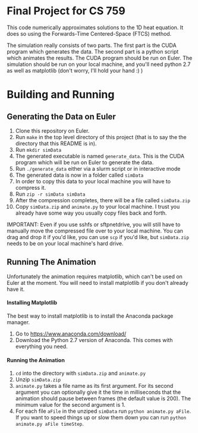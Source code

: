 # Final Project for CS 759
This code numerically approximates solutions to the 1D heat equation. It does so
using the Forwards-Time Centered-Space (FTCS) method.

The simulation really consists of two parts. The first part is the CUDA program
which generates the data. The second part is a python script which animates the
results. The CUDA program should be run on Euler. The simulation should be run
on your local machine, and you'll need python 2.7 as well as matplotlib
(don't worry, I'll hold your hand :) )

# Building and Running

## Generating the Data on Euler
1. Clone this repository on Euler.
1. Run `make` in the top level directory of this project (that is to say the
the directory that this README is in).
1. Run `mkdir simData`
1. The generated executable is named `generate_data`. This is the CUDA program
which will be run on Euler to generate the data.
1. Run `./generate_data` either via a slurm script or in interactive mode
1. The generated data is now in a folder called `simData`
1. In order to copy this data to your local machine you will have to compress it.
1. Run `zip -r simData simData`
1. After the compression completes, there will be a file called `simData.zip`
1. Copy `simData.zip` and `animate.py` to your local machine. I
trust you already have some way you usually copy files back and forth.

IMPORTANT: Even if you use sshfs or sftpnetdrive, you will still have to manually
move the compressed file over to your local machine. You can drag and drop it if
you'd like, you can use `scp` if you'd like, but `simData.zip` needs to be on your
local machine's hard drive.

## Running The Animation
Unfortunately the animation requires matplotlib, which can't be used on Euler
at the moment. You will need to install matplotlib if you don't already have it.

#### Installing Matplotlib
The best way to install matplotlib is to install the Anaconda package manager.
1. Go to https://www.anaconda.com/download/
2. Download the Python 2.7 version of Anaconda. This comes with everything you need.

#### Running the Animation
1. `cd` into the directory with `simData.zip` and `animate.py`
1. Unzip `simData.zip`
1. `animate.py` takes a file name as its first argument. For its second argument
you can optionally give it the time in milliseconds that the animation should pause
between frames (the default value is 200). The minimum value for the second argument is 1.
1. For each file `aFile` in the unziped `simData` run `python animate.py aFile`.
If you want to speed things up or slow them down you can run `python animate.py aFile timeStep`.
